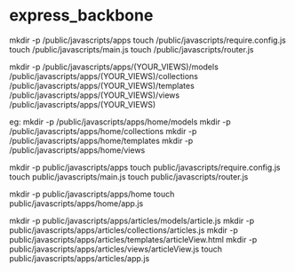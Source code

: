 # express_backbone

mkdir -p /public/javascripts/apps
touch /public/javascripts/require.config.js
touch /public/javascripts/main.js
touch /public/javascripts/router.js

mkdir -p /public/javascripts/apps/(YOUR_VIEWS)/models /public/javascripts/apps/(YOUR_VIEWS)/collections /public/javascripts/apps/(YOUR_VIEWS)/templates /public/javascripts/apps/(YOUR_VIEWS)/views /public/javascripts/apps/(YOUR_VIEWS)


eg:
mkdir -p /public/javascripts/apps/home/models 
mkdir -p /public/javascripts/apps/home/collections 
mkdir -p /public/javascripts/apps/home/templates 
mkdir -p /public/javascripts/apps/home/views

<!-- begin -->
mkdir -p public/javascripts/apps
touch public/javascripts/require.config.js
touch public/javascripts/main.js
touch public/javascripts/router.js

mkdir -p public/javascripts/apps/home
touch public/javascripts/apps/home/app.js

mkdir -p public/javascripts/apps/articles/models/article.js
mkdir -p public/javascripts/apps/articles/collections/articles.js
mkdir -p public/javascripts/apps/articles/templates/articleView.html
mkdir -p public/javascripts/apps/articles/views/articleView.js
touch public/javascripts/apps/articles/app.js